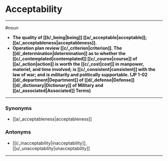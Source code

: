 # Acceptability
---
#noun
- **The quality of [[b/_being|being]] [[a/_acceptable|acceptable]]; [[a/_acceptableness|acceptableness]].**
- **Operation plan review [[c/_criterion|criterion]]. The [[d/_determination|determination]] as to whether the [[c/_contemplated|contemplated]] [[c/_course|course]] of [[a/_action|action]] is worth the [[c/_cost|cost]] in manpower, materiel, and time involved; is [[c/_consistent|consistent]] with the law of war; and is militarily and politically supportable. (JP 1-02 [[d/_department|Department]] of [[d/_defense|Defense]] [[d/_dictionary|Dictionary]] of Military and [[a/_associated|Associated]] Terms)**
---
### Synonyms
- [[a/_acceptableness|acceptableness]]
### Antonyms
- [[i/_inacceptability|inacceptability]], [[u/_unacceptability|unacceptability]]
---
